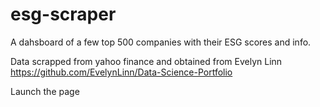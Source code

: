 # esg-scraper

A dahsboard of a few top 500 companies with their ESG scores and info.

Data scrapped from yahoo finance and obtained from Evelyn Linn https://github.com/EvelynLinn/Data-Science-Portfolio

Launch the page 
